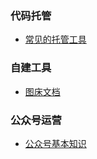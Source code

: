 ### 代码托管

- [常见的托管工具 ](/运维工具/代码托管/常用托管工具.md) 



### 自建工具

- [图床文档](/运维工具/自建工具/图床文档.md) 


### 公众号运营

- [公众号基本知识](/运维工具/公众号运营/公众号基本知识.md) 


